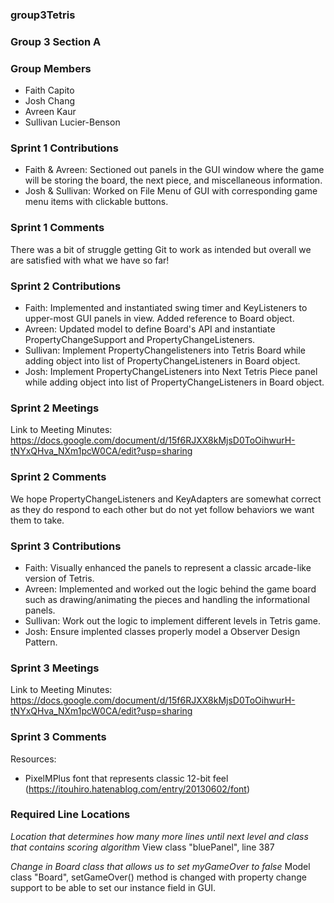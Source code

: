 ### **group3Tetris**
### **Group 3 Section A**

### Group Members
- Faith Capito
- Josh Chang
- Avreen Kaur
- Sullivan Lucier-Benson

### Sprint 1 Contributions
- Faith & Avreen: Sectioned out panels in the GUI window where the game will be storing the board, the next piece, and miscellaneous information.
- Josh & Sullivan: Worked on File Menu of GUI with corresponding game menu items with clickable buttons.

### Sprint 1 Comments
There was a bit of struggle getting Git to work as intended but overall we are satisfied with what we have so far!

### Sprint 2 Contributions
- Faith: Implemented and instantiated swing timer and KeyListeners to upper-most GUI panels in view. Added reference to Board object.
- Avreen: Updated model to define Board's API and instantiate PropertyChangeSupport and PropertyChangeListeners.
- Sullivan: Implement PropertyChangelisteners into Tetris Board while adding object into list of PropertyChangeListeners in Board object.
- Josh: Implement PropertyChangeListeners into Next Tetris Piece panel while adding object into list of PropertyChangeListeners in Board object.

### Sprint 2 Meetings
Link to Meeting Minutes: https://docs.google.com/document/d/15f6RJXX8kMjsD0ToOihwurH-tNYxQHva_NXm1pcW0CA/edit?usp=sharing

### Sprint 2 Comments
We hope PropertyChangeListeners and KeyAdapters are somewhat correct as they do respond to each other but do not yet follow behaviors we want them to take.


### Sprint 3 Contributions
- Faith: Visually enhanced the panels to represent a classic arcade-like version of Tetris.
- Avreen: Implemented and worked out the logic behind the game board such as drawing/animating the pieces and handling the informational panels.
- Sullivan: Work out the logic to implement different levels in Tetris game.
- Josh: Ensure implented classes properly model a Observer Design Pattern.

### Sprint 3 Meetings
Link to Meeting Minutes: https://docs.google.com/document/d/15f6RJXX8kMjsD0ToOihwurH-tNYxQHva_NXm1pcW0CA/edit?usp=sharing

### Sprint 3 Comments
Resources:
- PixelMPlus font that represents classic 12-bit feel (https://itouhiro.hatenablog.com/entry/20130602/font)

### Required Line Locations

*Location that determines how many more lines until next level and class that contains scoring algorithm*
View class "bluePanel", line 387

*Change in Board class that allows us to set myGameOver to false*
Model class "Board", setGameOver() method is changed with property change support to be able to set our instance field in GUI.

